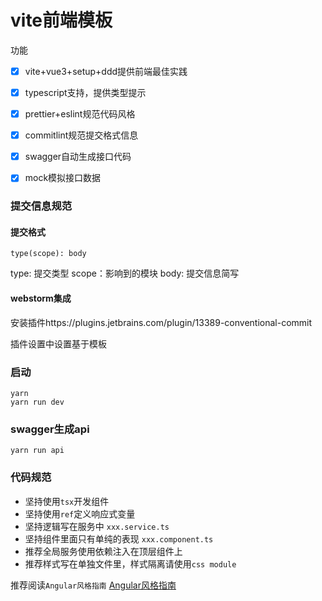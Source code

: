 # vite前端模板

功能

- [x] vite+vue3+setup+ddd提供前端最佳实践
- [x] typescript支持，提供类型提示
- [x] prettier+eslint规范代码风格
- [x] commitlint规范提交格式信息
- [x] swagger自动生成接口代码
- [x] mock模拟接口数据


### 提交信息规范

#### 提交格式
`type(scope): body`

type: 提交类型
scope：影响到的模块
body: 提交信息简写

#### webstorm集成

安装插件https://plugins.jetbrains.com/plugin/13389-conventional-commit

插件设置中设置基于模板

### 启动

```
yarn
yarn run dev
```

### swagger生成api

```
yarn run api
```

### 代码规范

- 坚持使用`tsx`开发组件
- 坚持使用`ref`定义响应式变量
- 坚持逻辑写在服务中 `xxx.service.ts`
- 坚持组件里面只有单纯的表现 `xxx.component.ts`
- 推荐全局服务使用依赖注入在顶层组件上
- 推荐样式写在单独文件里，样式隔离请使用`css module`

推荐阅读`Angular风格指南` [Angular风格指南](https://angular.cn/guide/styleguide)

